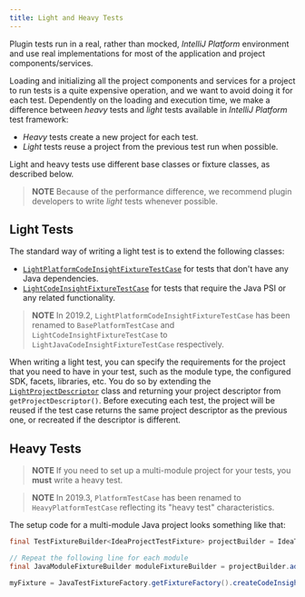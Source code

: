 ```yaml
---
title: Light and Heavy Tests
---
```

<!-- Copyright 2000-2020 JetBrains s.r.o. and other contributors. Use of this source code is governed by the Apache 2.0 license that can be found in the LICENSE file. -->

Plugin tests run in a real, rather than mocked, *IntelliJ Platform* environment and use real implementations for most of the application and project components/services. 

Loading and initializing all the project components and services for a project to run tests is a quite expensive operation, and we want to avoid doing it for each test. Dependently on the loading and execution time, we make a difference between *heavy* tests and *light* tests available in *IntelliJ Platform* test framework:
 
* *Heavy* tests create a new project for each test.
* *Light* tests reuse a project from the previous test run when possible.

Light and heavy tests use different base classes or fixture classes, as described below.

> **NOTE** Because of the performance difference, we recommend plugin developers to write *light* tests whenever possible.

## Light Tests

The standard way of writing a light test is to extend the following classes:

* [`LightPlatformCodeInsightFixtureTestCase`](upsource:///platform/testFramework/src/com/intellij/testFramework/fixtures/LightPlatformCodeInsightFixtureTestCase.java) for tests that don't have any Java dependencies.
* [`LightCodeInsightFixtureTestCase`](upsource:///java/testFramework/src/com/intellij/testFramework/fixtures/LightCodeInsightFixtureTestCase.java) for tests that require the Java PSI or any related functionality.

> **NOTE** In 2019.2, `LightPlatformCodeInsightFixtureTestCase` has been renamed to `BasePlatformTestCase` and `LightCodeInsightFixtureTestCase` to `LightJavaCodeInsightFixtureTestCase` respectively.

When writing a light test, you can specify the requirements for the project that you need to have in your test, such as the module type, the configured SDK, facets, libraries, etc. You do so by extending the [`LightProjectDescriptor`](upsource:///platform/testFramework/src/com/intellij/testFramework/LightProjectDescriptor.java) class and returning your project descriptor from `getProjectDescriptor()`.
Before executing each test, the project will be reused if the test case returns the same project descriptor as the previous one, or recreated if the descriptor is different.


## Heavy Tests

> **NOTE** If you need to set up a multi-module project for your tests, you **must** write a heavy test. 

> **NOTE** In 2019.3, `PlatformTestCase` has been renamed to `HeavyPlatformTestCase` reflecting its "heavy test" characteristics.

The setup code for a multi-module Java project looks something like that:

```java
final TestFixtureBuilder<IdeaProjectTestFixture> projectBuilder = IdeaTestFixtureFactory.getFixtureFactory().createFixtureBuilder(getName());

// Repeat the following line for each module
final JavaModuleFixtureBuilder moduleFixtureBuilder = projectBuilder.addModule(JavaModuleFixtureBuilder.class);

myFixture = JavaTestFixtureFactory.getFixtureFactory().createCodeInsightFixture(projectBuilder.getFixture());
```
